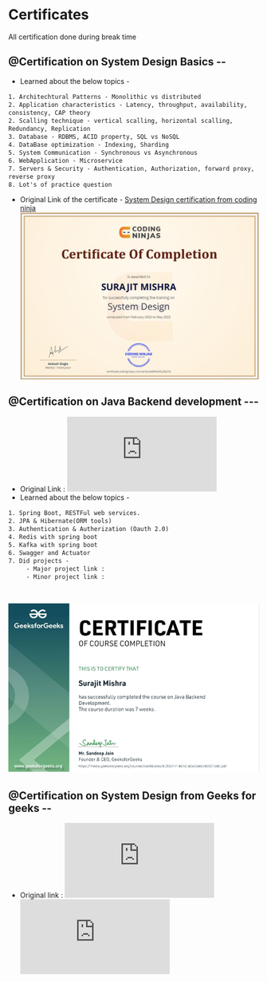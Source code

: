 # Certificates
All certification done during break time


## @Certification on System Design Basics --

* Learned about the below topics -
```
1. Architechtural Patterns - Monolithic vs distributed
2. Application characteristics - Latency, throughput, availability, consistency, CAP theory
2. Scalling technique - vertical scalling, horizontal scalling, Redundancy, Replication
3. Database - RDBMS, ACID property, SQL vs NoSQL
4. DataBase optimization - Indexing, Sharding
5. System Communication - Synchronous vs Asynchronous
6. WebApplication - Microservice
7. Servers & Security - Authentication, Authorization, forward proxy, reverse proxy
8. Lot's of practice question

```
* Original Link of the certificate - [System Design certification from coding ninja](https://certificate.codingninjas.com/view/4e89f4af9c2fb21b)
![](https://github.com/iamsurajitmishra/Certificates/blob/master/system-design-coding-ninja-certification.JPG)



## @Certification on Java Backend development ---

* Original Link : ![](https://media.geeksforgeeks.org/courses/certificates/6033611f1d6161d2ac5a0a7d503f3e8c.pdf)
* Learned about the below topics -
```
1. Spring Boot, RESTFul web services.
2. JPA & Hibernate(ORM tools)
3. Authentication & Autherization (Oauth 2.0)
4. Redis with spring boot
5. Kafka with spring boot
6. Swagger and Actuator
7. Did projects -
     - Major project link :
     - Minor project link :



```

![Java Backend development](https://github.com/iamsurajitmishra/Certificates/blob/master/Backend-development-geeks.JPG)



## @Certification on System Design from Geeks for geeks --
* Original link : ![](https://media.geeksforgeeks.org/courses/certificates/7963f47cae5556acf1e1b539cbdd0b9c.pdf)
![](https://media.geeksforgeeks.org/courses/certificates/7963f47cae5556acf1e1b539cbdd0b9c.pdf)


